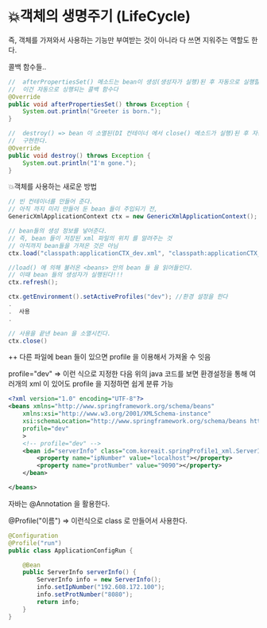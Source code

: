 # 💥객체의 생명주기 (LifeCycle)

즉, 객체를 가져와서 사용하는 기능만 부여받는 것이 아니라 다 쓰면 지워주는 역할도 한다. 


콜백 함수들..

```java
//	afterPropertiesSet() 메소드는 bean이 생성(생성자가 실행)된 후 자동으로 실행할 내용을 구현한다.
//	이건 자동으로 싱행되는 콜백 함수다
@Override
public void afterPropertiesSet() throws Exception {
    System.out.println("Greeter is born.");
}

//	destroy() => bean 이 소멸된(DI 컨테이너 에서 close() 메소드가 실행)된 후 자동으로 실행될 내용을
//	구현한다.
@Override
public void destroy() throws Exception {
    System.out.println("I'm gone.");
}
```

💥객체를 사용하는 새로운 방법

```java
// 빈 컨테이너를 만들어 준다.
// 아직 까지 미리 만들어 둔 bean 들이 주입되기 전,
GenericXmlApplicationContext ctx = new GenericXmlApplicationContext(); 

// bean들의 생성 정보를 넣어준다. 
// 즉, bean 들이 저장된 xml 파일의 위치 를 알려주는 것
// 아직까지 bean들을 가져온 것은 아님
ctx.load("classpath:applicationCTX_dev.xml", "classpath:applicationCTX_run.xml"); // 빈 생성

//load() 에 의해 불러온 <beans> 안의 bean 들 을 읽어들인다.
// 이때 bean 들의 생성자가 실행된다!!!
ctx.refresh();

ctx.getEnvironment().setActiveProfiles("dev"); //환경 설정을 한다
.
.  사용
.

// 사용을 끝낸 bean 을 소멸시킨다.
ctx.close()
```

++ 다른 파일에 bean 들이 있으면 profile 을 이용해서 가져올 수 잇음

profile="dev" ⇒ 이런 식으로 지정한 다음 위의 java 코드를 보면 환경설정을 통해 여러개의 xml 이 있어도 profile 을 지정하면 쉽게 분류 가능

```xml
<?xml version="1.0" encoding="UTF-8"?>
<beans xmlns="http://www.springframework.org/schema/beans"
	xmlns:xsi="http://www.w3.org/2001/XMLSchema-instance"
	xsi:schemaLocation="http://www.springframework.org/schema/beans http://www.springframework.org/schema/beans/spring-beans.xsd"
	profile="dev"
	>
	<!-- profile="dev" -->
	<bean id="serverInfo" class="com.koreait.springProfile1_xml.ServerInfo">
		<property name="ipNumber" value="localhost"></property>
		<property name="protNumber" value="9090"></property>
	</bean>

</beans>
```

자바는 @Annotation 을 활용한다.

@Profile("이름") ⇒ 이런식으로 class 로 만들어서 사용한다.

```java
@Configuration
@Profile("run")
public class ApplicationConfigRun {

	@Bean
	public ServerInfo serverInfo() {
		ServerInfo info = new ServerInfo();
		info.setIpNumber("192.608.172.100");
		info.setProtNumber("8080");
		return info;
	}
}
```
